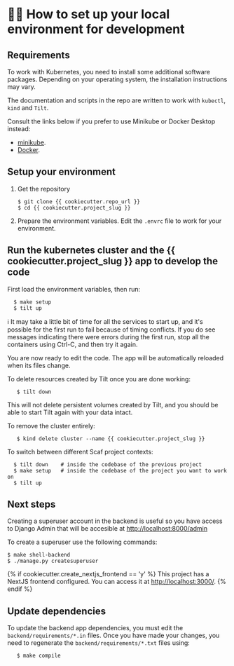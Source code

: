 # :technologist: How to set up your local environment for development

## Requirements

To work with Kubernetes, you need to install some additional software packages.
Depending on your operating system, the installation instructions may vary.

The documentation and scripts in the repo are written to work with `kubectl`, `kind` and `Tilt`.

Consult the links below if you prefer to use Minikube or Docker Desktop instead:
* [minikube](https://minikube.sigs.k8s.io/docs/start/).
* [Docker](https://docs.docker.com/get-docker/).

## Setup your environment

1. Get the repository

       $ git clone {{ cookiecutter.repo_url }}
       $ cd {{ cookiecutter.project_slug }}

2. Prepare the environment variables. Edit the `.envrc` file to work for your environment.

## Run the kubernetes cluster and the {{ cookiecutter.project_slug }} app to develop the code

First load the environment variables, then run:

      $ make setup
      $ tilt up

:information_source: It may take a little bit of time for all the services to start up, and it's possible for
the first run to fail because of timing conflicts. If you do see messages indicating there
were errors during the first run, stop all the containers using Ctrl-C, and then try it again.

You are now ready to edit the code.
The app will be automatically reloaded when its files change.

To delete resources created by Tilt once you are done working:

       $ tilt down

This will not delete persistent volumes created by Tilt, and you should be able to start Tilt again with your data intact.

To remove the cluster entirely:

       $ kind delete cluster --name {{ cookiecutter.project_slug }}

To switch between different Scaf project contexts:
      
      $ tilt down    # inside the codebase of the previous project
      $ make setup   # inside the codebase of the project you want to work on
      $ tilt up

## Next steps

Creating a superuser account in the backend is useful so you have access to
Django Admin that will be accesible at [http://localhost:8000/admin](http://localhost:8000/admin)

To create a superuser use the following commands:

    $ make shell-backend
    $ ./manage.py createsuperuser
{% if cookiecutter.create_nextjs_frontend == 'y' %}
This project has a NextJS frontend configured. You can access it at [http://localhost:3000/](http://localhost:3000/).
{% endif %}

## Update dependencies

To update the backend app dependencies, you must edit the `backend/requirements/*.in` files.
Once you have made your changes, you need to regenerate the `backend/requirements/*.txt` files using:

       $ make compile
